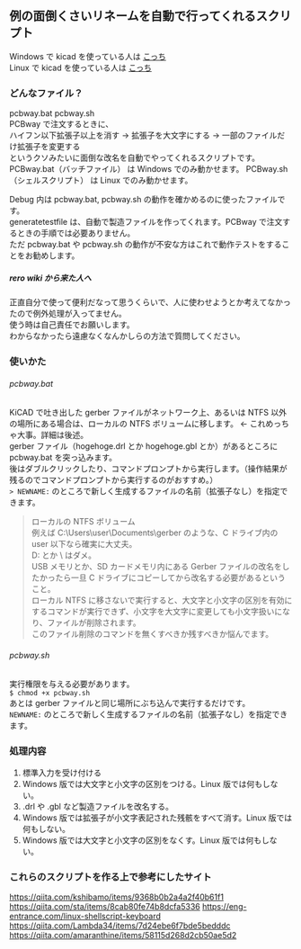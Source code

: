 ## 例の面倒くさいリネームを自動で行ってくれるスクリプト<br>

Windows で kicad を使っている人は [こっち](https://github.com/YazawaKenichi/ShellScripts/blob/main/pcbway/pcbway.bat)<br>
Linux で kicad を使っている人は [こっち](https://github.com/YazawaKenichi/ShellScripts/blob/main/pcbway/pcbway.sh)<br>

### どんなファイル？
pcbway.bat pcbway.sh<br>
PCBway で注文するときに、<br>
ハイフン以下拡張子以上を消す -> 拡張子を大文字にする -> 一部のファイルだけ拡張子を変更する<br>
というクソみたいに面倒な改名を自動でやってくれるスクリプトです。<br>
PCBway.bat（バッチファイル） は Windows でのみ動かせます。
PCBway.sh（シェルスクリプト） は Linux でのみ動かせます。

Debug 内は pcbway.bat, pcbway.sh の動作を確かめるのに使ったファイルです。<br>
generatetestfile は、自動で製造ファイルを作ってくれます。PCBway で注文するときの手順では必要ありません。<br>
ただ pcbway.bat や pcbway.sh の動作が不安な方はこれで動作テストをすることをお勧めします。<br>

##### rero wiki から来た人へ
正直自分で使って便利だなって思うくらいで、人に使わせようとか考えてなかったので例外処理が入ってません。<br>
使う時は自己責任でお願いします。<br>
わからなかったら遠慮なくなんかしらの方法で質問してください。<br>

### 使いかた<br>
###### pcbway.bat<br>
KiCAD で吐き出した gerber ファイルがネットワーク上、あるいは NTFS 以外の場所にある場合は、ローカルの NTFS ボリュームに移します。 <- これめっちゃ大事。詳細は後述。<br>
gerber ファイル（hogehoge.drl とか hogehoge.gbl とか）があるところに pcbway.bat を突っ込みます。<br>
後はダブルクリックしたり、コマンドプロンプトから実行します。（操作結果が残るのでコマンドプロンプトから実行するのがおすすめ。）<br>
```> NEWNAME:``` のところで新しく生成するファイルの名前（拡張子なし）を指定できます。<br>

> ローカルの NTFS ボリューム<br>
例えば C:\Users\user\Documents\gerber のような、C ドライブ内の user 以下なら確実に大丈夫。<br>
D: とか \\ はダメ。<br>
USB メモリとか、SD カードメモリ内にある Gerber ファイルの改名をしたかったら一旦 C ドライブにコピーしてから改名する必要があるということ。<br>
ローカル NTFS に移さないで実行すると、大文字と小文字の区別を有効にするコマンドが実行できず、小文字を大文字に変更しても小文字扱いになり、ファイルが削除されます。<br>
このファイル削除のコマンドを無くすべきか残すべきか悩んでます。<br>
<!--理由<br>
PCBway の発注フローには、「小文字の拡張子を大文字にしろ」と指示があります。
正直やらなくていいと思うのですが、どうやらそういう文化らしいのでそういうことにしておきましょう。
しかし、Windows は通常、ファイル名の大文字と小文字に区別がありません。
なのでファイル名を変更して無理やり大文字にしても、システムによって小文字に戻される場合もあります。
そこで、「このフォルダでは大文字と小文字を区別してね～」とシステムに教える必要があります。
そのコマンドが ```> fsutil file SetCaseSensitiveInfo ./ disable``` です。
このコマンドの実行対象がローカルの NTFS になっていると、「ダメです。」と怒られます。
-->

###### pcbway.sh<br>
実行権限を与える必要があります。<br>
```$ chmod +x pcbway.sh```<br>
あとは gerber ファイルと同じ場所にぶち込んで実行するだけです。<br>
```NEWNAME:``` のところで新しく生成するファイルの名前（拡張子なし）を指定できます。<br>


### 処理内容
<ol>
  <li>標準入力を受け付ける</li>
  <li>Windows 版では大文字と小文字の区別をつける。Linux 版では何もしない。</li>
  <li>.drl や .gbl など製造ファイルを改名する。</li>
  <li>Windows 版では拡張子が小文字表記された残骸をすべて消す。Linux 版では何もしない。</li>
  <li>Windows 版では大文字と小文字の区別をなくす。Linux 版では何もしない。</li>
</ol>

### これらのスクリプトを作る上で参考にしたサイト
https://qiita.com/kshibamo/items/9368b0b2a4a2f40b61f1
https://qiita.com/sta/items/8cab80fe74b8dcfa5336
https://eng-entrance.com/linux-shellscript-keyboard
https://qiita.com/Lambda34/items/7d24ebe6f7bde5bedddc
https://qiita.com/amaranthine/items/58115d268d2cb50ae5d2




